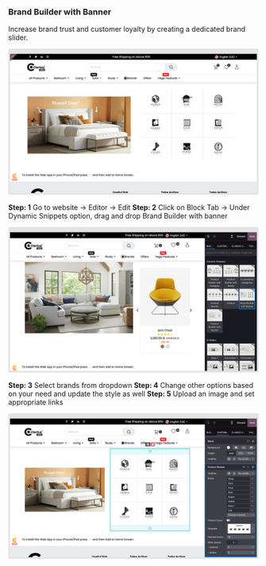 
### Brand Builder with Banner

Increase brand trust and customer loyalty by creating a dedicated brand slider.

![](./images/pb19.png)

**Step: 1** Go to website -> Editor -> Edit
**Step: 2** Click on Block Tab -> Under Dynamic Snippets option, drag and drop Brand Builder with banner

![](./images/pb18.png)

**Step: 3** Select brands from dropdown
**Step: 4** Change other options based on your need and update the style as well
**Step: 5** Upload an image and set appropriate links

![](./images/pb20.png)